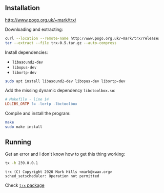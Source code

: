 ## Installation

<http://www.pogo.org.uk/~mark/trx/>

Downloading and extracting:

```bash
curl --location --remote-name http://www.pogo.org.uk/~mark/trx/releases/trx-0.5.tar.gz
tar --extract --file trx-0.5.tar.gz --auto-compress
```

Install dependencies:

- `libasound2-dev`
- `libopus-dev`
- `libortp-dev`

```bash
sudo apt install libasound2-dev libopus-dev libortp-dev
```

Add the missing dynamic dependency `libctoolbox.so`:

```makefile
# Makefile - line 14
LDLIBS_ORTP ?= -lortp -lbctoolbox
```

Compile and install the program:

```bash
make
sudo make install
```

## Running

Get an error and I don't know how to get this thing working:

```bash
tx -h 239.0.0.1
```
```text
trx (C) Copyright 2020 Mark Hills <mark@xwax.org>
sched_setscheduler: Operation not permitted

```

Check [`trx` package](./trx_package.md)

